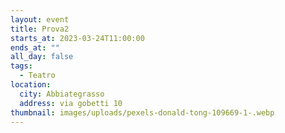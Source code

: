 ```yaml
---
layout: event
title: Prova2
starts_at: 2023-03-24T11:00:00
ends_at: ""
all_day: false
tags:
  - Teatro
location:
  city: Abbiategrasso
  address: via gobetti 10
thumbnail: images/uploads/pexels-donald-tong-109669-1-.webp
---
```

